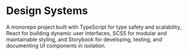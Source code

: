 # Design Systems

A monorepo project built with TypeScript for type safety and scalability, React for building dynamic user interfaces, SCSS for modular and maintainable styling, and Storybook for developing, testing, and documenting UI components in isolation.
